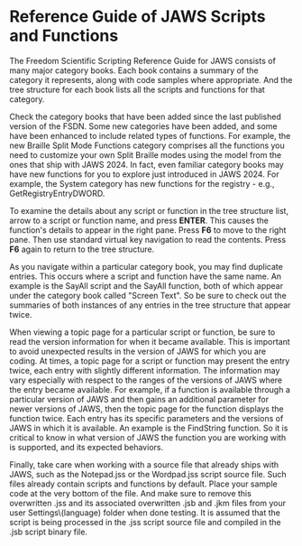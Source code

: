 # Reference Guide of JAWS Scripts and Functions

The Freedom Scientific Scripting Reference Guide for JAWS consists of
many major category books. Each book contains a summary of the category
it represents, along with code samples where appropriate. And the tree
structure for each book lists all the scripts and functions for that
category.

Check the category books that have been added since the last published
version of the FSDN. Some new categories have been added, and some have
been enhanced to include related types of functions. For example, the
new Braille Split Mode Functions category comprises all the functions
you need to customize your own Split Braille modes using the model from
the ones that ship with JAWS 2024. In fact, even familiar category books
may have new functions for you to explore just introduced in JAWS 2024.
For example, the System category has new functions for the registry -
e.g., GetRegistryEntryDWORD.

To examine the details about any script or function in the tree
structure list, arrow to a script or function name, and press **ENTER**.
This causes the function\'s details to appear in the right pane. Press
**F6** to move to the right pane. Then use standard virtual key
navigation to read the contents. Press **F6** again to return to the
tree structure.

As you navigate within a particular category book, you may find
duplicate entries. This occurs where a script and function have the same
name. An example is the SayAll script and the SayAll function, both of
which appear under the category book called \"Screen Text\". So be sure
to check out the summaries of both instances of any entries in the tree
structure that appear twice.

When viewing a topic page for a particular script or function, be sure
to read the version information for when it became available. This is
important to avoid unexpected results in the version of JAWS for which
you are coding. At times, a topic page for a script or function may
present the entry twice, each entry with slightly different information.
The information may vary especially with respect to the ranges of the
versions of JAWS where the entry became available. For example, if a
function is available through a particular version of JAWS and then
gains an additional parameter for newer versions of JAWS, then the topic
page for the function displays the function twice. Each entry has its
specific parameters and the versions of JAWS in which it is available.
An example is the FindString function. So it is critical to know in what
version of JAWS the function you are working with is supported, and its
expected behaviors.

Finally, take care when working with a source file that already ships
with JAWS, such as the Notepad.jss or the Wordpad.jss script source
file. Such files already contain scripts and functions by default. Place
your sample code at the very bottom of the file. And make sure to remove
this overwritten .jss and its associated overwritten .jsb and .jkm files
from your user Settings\\(language) folder when done testing. It is
assumed that the script is being processed in the .jss script source
file and compiled in the .jsb script binary file.
